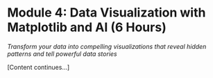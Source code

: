# Module 4: Data Visualization with Matplotlib and AI (6 Hours)

*Transform your data into compelling visualizations that reveal hidden patterns and tell powerful data stories*

[Content continues...]